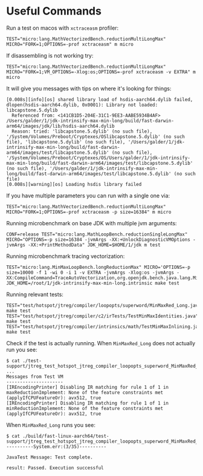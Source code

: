 # Useful Commands

Run a test on macos with `xctraceasm` profiler:
```shell
TEST="micro:lang.MathVectorizedBench.reductionMultiLongMax" MICRO="FORK=1;OPTIONS=-prof xctraceasm" m micro
```

If disassembling is not working try:
```shell
TEST="micro:lang.MathVectorizedBench.reductionMultiLongMax" MICRO="FORK=1;VM_OPTIONS=-Xlog:os;OPTIONS=-prof xctraceasm -v EXTRA" m micro
```

It will give you messages with tips on where it's looking for things:
```shell
[0.008s][info][os] shared library load of hsdis-aarch64.dylib failed, dlopen(hsdis-aarch64.dylib, 0x0001): Library not loaded: libcapstone.5.dylib
  Referenced from: <141CB1D5-204E-31C1-9EE3-AABE5934B4AF> /Users/galder/1/jdk-intrinsify-max-min-long/build/fast-darwin-arm64/images/jdk/lib/hsdis-aarch64.dylib
  Reason: tried: 'libcapstone.5.dylib' (no such file), '/System/Volumes/Preboot/Cryptexes/OSlibcapstone.5.dylib' (no such file), 'libcapstone.5.dylib' (no such file), '/Users/galder/1/jdk-intrinsify-max-min-long/build/fast-darwin-arm64/images/test/libcapstone.5.dylib' (no such file), '/System/Volumes/Preboot/Cryptexes/OS/Users/galder/1/jdk-intrinsify-max-min-long/build/fast-darwin-arm64/images/test/libcapstone.5.dylib' (no such file), '/Users/galder/1/jdk-intrinsify-max-min-long/build/fast-darwin-arm64/images/test/libcapstone.5.dylib' (no such file)
[0.008s][warning][os] Loading hsdis library failed
```

If you have multiple parameters you can run with a single one via:
```shell
TEST="micro:lang.MathVectorizedBench.reductionMultiLongMax" MICRO="FORK=1;OPTIONS=-prof xctraceasm -p size=16384" m micro
```

Running microbenchmark on base JDK with multiple jvm arguments:
```shell
CONF=release TEST="micro:lang.MathLoopBench.reductionSingleLongMax" MICRO="OPTIONS=-p size=16384 -jvmArgs -XX:+UnlockDiagnosticVMOptions -jvmArgs -XX:+PrintMethodData" JDK_HOME=$HOME/1/jdk m test
```

Running microbenchmark tracing vectorization:
```shell
TEST="micro:lang.MinMaxLoopBench.longReductionMax" MICRO='OPTIONS=-p size=10000 -f 1 -wi 0 -i 1 -v EXTRA -jvmArgs -Xlog:os -jvmArgs -XX:CompileCommand=TraceAutoVectorization,org.openjdk.bench.java.lang.MinMaxLoopBench::longReductionMax,ALL' JDK_HOME=/root/1/jdk-intrinsify-max-min-long.intrinsic make test
```

Running relevant tests:
```shell
TEST="test/hotspot/jtreg/compiler/loopopts/superword/MinMaxRed_Long.java" make test
TEST="test/hotspot/jtreg/compiler/c2/irTests/TestMinMaxIdentities.java" make test
TEST="test/hotspot/jtreg/compiler/intrinsics/math/TestMinMaxInlining.java" make test
```

Check if the test is actually running.
When `MinMaxRed_Long` does not actually run you see:
```shell
$ cat ./test-support/jtreg_test_hotspot_jtreg_compiler_loopopts_superword_MinMaxRed_Long_java/compiler/loopopts/superword/MinMaxRed_Long.jtr
...
Messages from Test VM
---------------------
[IREncodingPrinter] Disabling IR matching for rule 1 of 1 in maxReductionImplement: None of the feature constraints met (applyIfCPUFeatureOr): avx512, true
[IREncodingPrinter] Disabling IR matching for rule 1 of 1 in minReductionImplement: None of the feature constraints met (applyIfCPUFeatureOr): avx512, true
```
When `MinMaxRed_Long` runs you see:
```shell
$ cat ./build/fast-linux-aarch64/test-support/jtreg_test_hotspot_jtreg_compiler_loopopts_superword_MinMaxRed_Long_java/compiler/loopopts/superword/MinMaxRed_Long.jtr
----------System.err:(3/35)----------

JavaTest Message: Test complete.

result: Passed. Execution successful
```
